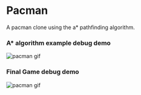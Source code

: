 # Pacman
A pacman clone using the a* pathfinding algorithm.


### A* algorithm example debug demo
![pacman gif](https://media.giphy.com/media/v1.Y2lkPTc5MGI3NjExZWd3c2Vya2diZ2k5YWE1Nm0wdTMzNmxzNnI2YmsxMHVhaWV0dW9zdSZlcD12MV9pbnRlcm5hbF9naWZfYnlfaWQmY3Q9Zw/nkHFGA87415g6YBKlj/giphy.gif)

### Final Game debug demo

![pacman gif](https://media.giphy.com/media/v1.Y2lkPTc5MGI3NjExbGVhbmRlOXI0YWxia2d2YnFkNDdhN2ViMWQ5cnI0cGpja2U5NXhycSZlcD12MV9pbnRlcm5hbF9naWZfYnlfaWQmY3Q9Zw/TGGhUIL27NpT4J6KZh/giphy.gif)
